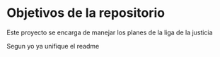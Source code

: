 # Objetivos de la repositorio

Este proyecto se encarga de manejar los planes de la liga de la justicia


Segun yo ya unifique el readme


 